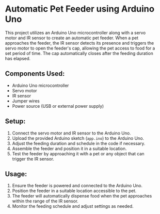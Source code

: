 # Automatic Pet Feeder using Arduino Uno

This project utilizes an Arduino Uno microcontroller along with a servo motor and IR sensor to create an automatic pet feeder. When a pet approaches the feeder, the IR sensor detects its presence and triggers the servo motor to open the feeder's cap, allowing the pet access to food for a set period of time. The cap automatically closes after the feeding duration has elapsed.

## Components Used:

- Arduino Uno microcontroller
- Servo motor
- IR sensor
- Jumper wires
- Power source (USB or external power supply)

## Setup:

1. Connect the servo motor and IR sensor to the Arduino Uno.
2. Upload the provided Arduino sketch (`app.ino`) to the Arduino Uno.
3. Adjust the feeding duration and schedule in the code if necessary.
4. Assemble the feeder and position it in a suitable location.
5. Test the feeder by approaching it with a pet or any object that can trigger the IR sensor.

## Usage:

1. Ensure the feeder is powered and connected to the Arduino Uno.
2. Position the feeder in a suitable location accessible to the pet.
3. The feeder will automatically dispense food when the pet approaches within the range of the IR sensor.
4. Monitor the feeding schedule and adjust settings as needed.
